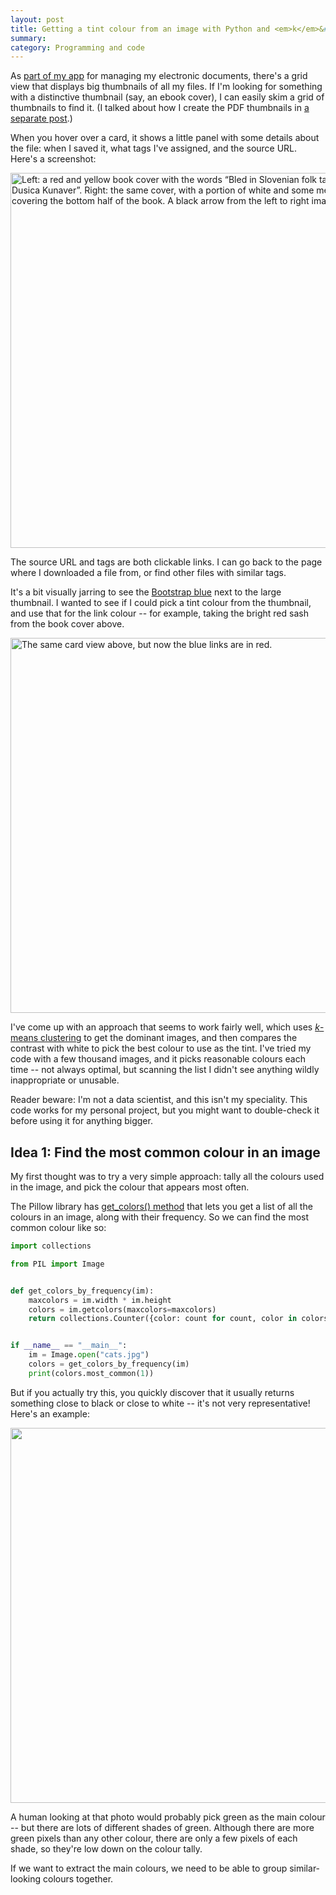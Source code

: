 ```yaml
---
layout: post
title: Getting a tint colour from an image with Python and <em>k</em>&#x2011;means
summary:
category: Programming and code
---
```


As [part of my app][docstore] for managing my electronic documents, there's a grid view that displays big thumbnails of all my files.
If I'm looking for something with a distinctive thumbnail (say, an ebook cover), I can easily skim a grid of thumbnails to find it.
(I talked about how I create the PDF thumbnails in [a separate post][thumbnails].)

When you hover over a card, it shows a little panel with some details about the file: when I saved it, what tags I've assigned, and the source URL.
Here's a screenshot:

<img src="/images/2019/docstore_card_view.jpg" style="width: 600px;" alt="Left: a red and yellow book cover with the words “Bled in Slovenian folk tales, by Dusica Kunaver”. Right: the same cover, with a portion of white and some metadata covering the bottom half of the book. A black arrow from the left to right image.">

The source URL and tags are both clickable links.
I can go back to the page where I downloaded a file from, or find other files with similar tags.

It's a bit visually jarring to see the [Bootstrap blue][bootstrap] next to the large thumbnail.
I wanted to see if I could pick a tint colour from the thumbnail, and use that for the link colour -- for example, taking the bright red sash from the book cover above.

<img src="/images/2019/docstore_card_view_red.jpg" style="width: 600px;" alt="The same card view above, but now the blue links are in red.">

I've come up with an approach that seems to work fairly well, which uses [*k*-means clustering][k_means] to get the dominant images, and then compares the contrast with white to pick the best colour to use as the tint.
I've tried my code with a few thousand images, and it picks reasonable colours each time -- not always optimal, but scanning the list I didn't see anything wildly inappropriate or unusable.

Reader beware: I'm not a data scientist, and this isn't my speciality.
This code works for my personal project, but you might want to double-check it before using it for anything bigger.

[docstore]: https://github.com/alexwlchan/docstore
[thumbnails]: /2019/07/creating-preview-thumbnails-of-pdf-documents/
[bootstrap]: https://getbootstrap.com
[k_means]: https://en.wikipedia.org/wiki/K-means_clustering



## Idea 1: Find the most common colour in an image

My first thought was to try a very simple approach: tally all the colours used in the image, and pick the colour that appears most often.

The Pillow library has [get_colors() method][get_colors] that lets you get a list of all the colours in an image, along with their frequency.
So we can find the most common colour like so:

```python
import collections

from PIL import Image


def get_colors_by_frequency(im):
    maxcolors = im.width * im.height
    colors = im.getcolors(maxcolors=maxcolors)
    return collections.Counter({color: count for count, color in colors})


if __name__ == "__main__":
    im = Image.open("cats.jpg")
    colors = get_colors_by_frequency(im)
    print(colors.most_common(1))
```

But if you actually try this, you quickly discover that it usually returns something close to black or close to white -- it's not very representative!
Here's an example:

<img src="/images/2019/green_chair.jpg" style="width: 600px;">

A human looking at that photo would probably pick green as the main colour -- but there are lots of different shades of green.
Although there are more green pixels than any other colour, there are only a few pixels of each shade, so they're low down on the colour tally.

If we want to extract the main colours, we need to be able to group similar-looking colours together.

[get_colors]: https://pillow.readthedocs.io/en/stable/reference/Image.html?highlight=getcolors#PIL.Image.Image.getcolors
